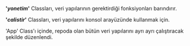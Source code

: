 **'_yonetim_'** Classları, veri yapılarının gerektirdiği fonksiyonları barındırır.

**'_calistir_'** Classları, veri yapılarını konsol arayüzünde kullanmak için.

'App' Class'ı içinde, repoda olan bütün veri yapılarını ayrı ayrı çalıştıracak şekilde düzenlendi.

